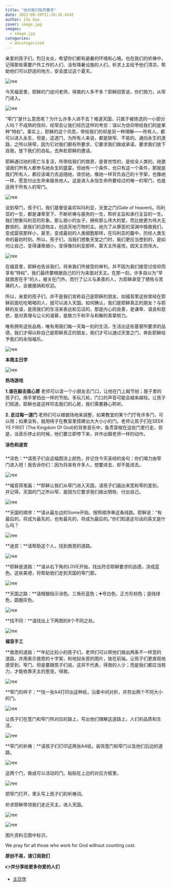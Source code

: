 ```yaml
---
title: "祂对我们有所要求"
date: 2022-08-20T11:26:16.419Z
author: Ida Gao
cover: image.jpg
images:
  - image.jpg
categories:
  - Uncategorized
---
```


亲爱的孩子们，烈日炎炎，希望你们都有避暑的环境和心境。也在我们的祈祷中，记得那些需要户外工作的人们、没有降暑设施的人们，祈求上主给予他们清凉，帮助他们可以舒适的地方，安全度过这个夏天。

<!--more-->

![ree](https://static.wixstatic.com/media/ec8b63_f2614ee216984a4693f0cc7025a84a69~mv2.jpg)

今天福音里，耶稣的门徒问老师，得救的人多不多？耶稣回答说，你们努力，从窄门进入。

![ree](https://static.wixstatic.com/media/ec8b63_b2d23239cf7d41ab87568d519efbfdc1~mv2.png)

“窄门”是什么意思呢？为什么许多人进不去？难道天国，只属于被拣选的一小部分人吗？不成熟的信仰，经常会让我们经历这样的考验：误以为信仰带给我们的是某种“特权”。事实上，耶稣的这个讯息，带给我们的却是另一种理解——所有人，都可以进入永生，但是，这道门，为所有人来说，都是狭窄、不易的。通向永生的道路，之所以狭窄，因为它对我们都有所要求，它要求我们做成承诺，要求我们放下自我，放下我们的自私，去奔赴耶稣的邀请。

  

耶稣通过祂的死亡与复活，所带给我们的救恩，是普世性的，是给全人类的。祂邀请我们所有人都参与祂永生的盛宴。但祂有一个条件，也只有这一个条件，那就是我们所有人，都应该竭力去追随祂，效仿祂，像祂一样背负自己的十字架，也像祂一样，愿意付出生命来服务他人。这是进入永恒生命所要经过的唯一的窄门，也是适用于所有人的窄门。

![ree](https://static.wixstatic.com/media/ec8b63_2ffe454f561943629c346bac23bb8d5b~mv2.png)

说到窄门，孩子们，我们基督徒喜欢叫玛利亚，天堂之门(Gate of heaven)。玛利亚的一生，都是谦卑至下、不断祈祷与服务的一生，聆听主旨和承行主旨的一生。我们想象玛利亚的形象，那么弱小的女子，拥有那么伟大的爱，而比她更为伟大无数倍的，是我们的造物主，创造天地万物的主。祂为了从罪恶的深渊中挽救我们，变成婴孩那样小，甚至，变成最初的人类细胞那样，在玛利亚的腹中，历经人类生命的最初时刻。所以，孩子们，当我们想象天堂之门时，我们更应当想到的，是如何让自己，变得谦卑细小，变得像玛利亚那样，蒙天主所喜悦，因天主而伟大。

![ree](https://static.wixstatic.com/media/ec8b63_775edc5b23f24fbab76f4765bc78cb97~mv2.jpg)

在福音里，耶稣也告诉我们，将来我们所接受的审判，并不因为我们接受过信仰而享有“特权”，我们最终要根据自己的行为来面对天主。在那一刻，许多自以为“早就救恩在手”的人，被关在门外，而行了公义与美善的人，为耶稣承受了牺牲与苦痛的人，会被接纳和欢迎。

  

所以，亲爱的孩子们，并不是我们宣称自己是耶稣的朋友，如福音里这些曾经在耶稣前面吃吃喝喝的人，就可以进入天国。如何确认，我们是耶稣真正的朋友？与耶稣的友谊，是用我们的生活来表达和见证的。那是内心的良善，是谦卑、温良和慈悲，是对真理与公义的渴慕，是致力于和平与和解的真挚努力。

  

唯有拥有这些品格，唯有用我们每一天每一刻的生活，生活出这些基督所要求的品德，我们才得以称自己是耶稣真正的朋友，我们才可以通过天堂之门，奔赴耶稣给予我们的永恒福乐。

![ree](https://static.wixstatic.com/media/ec8b63_24536ac9e1c34f63aab3de4cd3751735~mv2.jpg)

  

**本周主日学**

  

![ree](https://static.wixstatic.com/media/ec8b63_660cc6c870fb4bf88bcc7f453966528a~mv2.jpg)

  

**热场游戏**

  

**1.谁在敲击我心房** 老师可以请一个小朋友去门口，让他在门上敲节拍；屋子里的孩子们，用手掌拍出一样的节拍。多玩几轮，门口的声音可能会越来越轻。让孩子们知道，耶稣也是这样叩击我们的心房，我们需要静心聆听。

  

**2\. 走过每一道门** 老师们可以根据场地来调整，如果教堂的某个门厅有许多门，可以用；如果没有，就用椅子在教室里搭建出大大小小的门。老师让孩子们在SEEK YE FIRST (The Kingdom Of God)的背景音乐中，鱼贯穿梭在这些门里行走，但是，当音乐停止的时候，他们要立即停下来，并作出跟老师一样的动作。

  

**涂色和迷宫**

###   

**涂色：**请孩子们会这幅图涂上颜色，并记住今天圣经的金句：你们竭力由窄门进入吧！我告诉你们：因为将来有许多人，想要进去，却不能进去。

![ree](https://static.wixstatic.com/media/ec8b63_d6ce7cf1e353466d84f736246b65f64f~mv2.jpg)

**福音简笔画：**耶稣让我们从窄门进入天国。请孩子们画出来宽和窄的差别，并记得，天国的门之所以窄，是因为它要求我们做出牺牲、付出自己。

![ree](https://static.wixstatic.com/media/ec8b63_9ba1c22501274b8a9ddfc37b45ffc420~mv2.png)

**天国的顺序：**请从最左边的Some开始，按照顺序串这条线路。耶稣说：“有最后的，将成为最先的，也有最先的，将成为最后的。”你们知道这句话的英文是什么吗？

![ree](https://static.wixstatic.com/media/ec8b63_40d4723b399f44908c418e674ebe85e9~mv2.png)

**迷宫：**请帮助这个人，找到救恩的道路。

![ree](https://static.wixstatic.com/media/ec8b63_44f43b87b25145a7b59a05c9e9630676~mv2.png)

**耶稣是道路：**请从右下角的LOVE开始，找出符合耶稣要求的品德，涂成蓝色。这些美德，将帮助我们走到天国的窄门那。

![ree](https://static.wixstatic.com/media/ec8b63_121b2dc031ab453683fe11fd363de1ce~mv2.png)

**天国之路：**请根据指示涂色。三角形蓝色；➕号白色，正方形棕色；竖线绿色，圆圈灰色。

![ree](https://static.wixstatic.com/media/ec8b63_dd8d01e1df534e3c9af431297af45ce1~mv2.png)

**找不同：**请找出上下两图的8个不同之处。

![ree](https://static.wixstatic.com/media/ec8b63_ab1641c328c34c6eb23d619af3db8779~mv2.png)

  

**福音手工**

  

**救恩的道路：**年纪比较小的孩子们，老师们可以带他们做出两条不一样宽的道路，并用表示救恩的十字架，和地狱永苦的图片，放在前端。让孩子们更直观地感受到，窄门。但是要跟孩子们说，这并不代表，得救的人少；而是我们都应当努力，才能依靠天主的恩宠，得救。

![ree](https://static.wixstatic.com/media/ec8b63_675a14c9bb9243aab8c4f1ba543d0439~mv2.png)

**窄门的样子：**找一张A4打印出这种纸，沿着中间对折，并剪出两个不同大小的门。

![ree](https://static.wixstatic.com/media/ec8b63_addd7a655b1248ee94c4d45250c66bef~mv2.png)

让孩子们在宽门和窄门所对应的路上，写出他们理解这道路上，人们的品质和生活。

![ree](https://static.wixstatic.com/media/ec8b63_dfbb8e79f10e41e093e1ef623a011513~mv2.jpg)

**窄门的祈祷：**请孩子们打印这两张A4纸，装饰宽门和窄门以及他们后边的道路。

![ree](https://static.wixstatic.com/media/ec8b63_32897b9ff4f949a281f560a81a49bebe~mv2.png)

这两个门，做成可以活动的门。粘贴在上边的对应方框里。

![ree](https://static.wixstatic.com/media/ec8b63_540712455b7349979ab67e49e1667bd2~mv2.png)

把窄门打开，里头写上孩子们的祈祷词。

祈求耶稣带领我们走近天主，进入天国。

![ree](https://static.wixstatic.com/media/ec8b63_7b6149f2e09b49e58323f1b605cc216a~mv2.jpg)

![ree](https://static.wixstatic.com/media/ec8b63_8fe1862258174f59be06cd4e64c6da6c~mv2.jpg)

  

图片资料见图中标识。

We pray for all those who work for God without counting cost.

**原创不易，请订阅我们**

**👉并分享给更多你爱的人们**

*   [主日学](https://www.urloveinme.com/首頁/categories/主日学)
